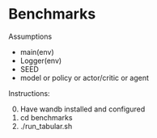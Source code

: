 
# Benchmarks

Assumptions

* main(env)
* Logger(env)
* SEED
* model or policy or actor/critic or agent

Instructions:

0. Have wandb installed and configured
1. cd benchmarks
2. ./run_tabular.sh
